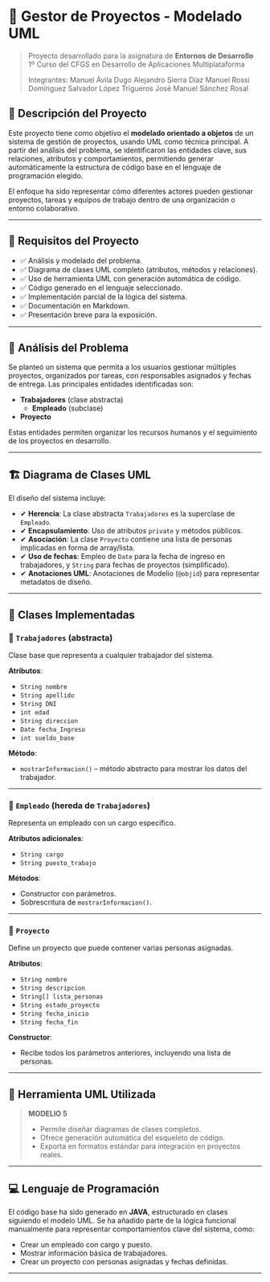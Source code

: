 # 📁 Gestor de Proyectos - Modelado UML

> Proyecto desarrollado para la asignatura de **Entornos de Desarrollo**  
> 1º Curso del CFGS en Desarrollo de Aplicaciones Multiplataforma
> 
> Integrantes:
> Manuel Ávila Dugo
> Alejandro Sierra Díaz
> Manuel Rossi Domínguez
> Salvador López Trigueros
> José Manuel Sánchez Rosal

## 🧩 Descripción del Proyecto

Este proyecto tiene como objetivo el **modelado orientado a objetos** de un sistema de gestión de proyectos, usando UML como técnica principal. A partir del análisis del problema, se identificaron las entidades clave, sus relaciones, atributos y comportamientos, permitiendo generar automáticamente la estructura de código base en el lenguaje de programación elegido.

El enfoque ha sido representar cómo diferentes actores pueden gestionar proyectos, tareas y equipos de trabajo dentro de una organización o entorno colaborativo.

---

## 📌 Requisitos del Proyecto

- ✅ Análisis y modelado del problema.
- ✅ Diagrama de clases UML completo (atributos, métodos y relaciones).
- ✅ Uso de herramienta UML con generación automática de código.
- ✅ Código generado en el lenguaje seleccionado.
- ✅ Implementación parcial de la lógica del sistema.
- ✅ Documentación en Markdown.
- ✅ Presentación breve para la exposición.

---

## 🧠 Análisis del Problema

Se planteó un sistema que permita a los usuarios gestionar múltiples proyectos, organizados por tareas, con responsables asignados y fechas de entrega. Las principales entidades identificadas son:

- **Trabajadores** (clase abstracta)
  - **Empleado** (subclase)
- **Proyecto**

Estas entidades permiten organizar los recursos humanos y el seguimiento de los proyectos en desarrollo.

---

## 🏗️ Diagrama de Clases UML

El diseño del sistema incluye:

- ✔ **Herencia**: La clase abstracta `Trabajadores` es la superclase de `Empleado`.
- ✔ **Encapsulamiento**: Uso de atributos `private` y métodos públicos.
- ✔ **Asociación**: La clase `Proyecto` contiene una lista de personas implicadas en forma de array/lista.
- ✔ **Uso de fechas**: Empleo de `Date` para la fecha de ingreso en trabajadores, y `String` para fechas de proyectos (simplificado).
- ✔ **Anotaciones UML**: Anotaciones de Modelio (`@objid`) para representar metadatos de diseño.

---

## 💾 Clases Implementadas

### 🔹 `Trabajadores` (abstracta)
Clase base que representa a cualquier trabajador del sistema.

**Atributos**:
- `String nombre`
- `String apellido`
- `String DNI`
- `int edad`
- `String direccion`
- `Date fecha_Ingreso`
- `int sueldo_base`

**Método**:
- `mostrarInformacion()` – método abstracto para mostrar los datos del trabajador.

---

### 🔹 `Empleado` (hereda de `Trabajadores`)
Representa un empleado con un cargo específico.

**Atributos adicionales**:
- `String cargo`
- `String puesto_trabajo`

**Métodos**:
- Constructor con parámetros.
- Sobrescritura de `mostrarInformacion()`.

---

### 🔹 `Proyecto`
Define un proyecto que puede contener varias personas asignadas.

**Atributos**:
- `String nombre`
- `String descripcion`
- `String[] lista_personas`
- `String estado_proyecto`
- `String fecha_inicio`
- `String fecha_fin`

**Constructor**:
- Recibe todos los parámetros anteriores, incluyendo una lista de personas.

---

## 🧰 Herramienta UML Utilizada

> **MODELIO 5**
> - Permite diseñar diagramas de clases completos.
> - Ofrece generación automática del esqueleto de código.
> - Exporta en formatos estándar para integración en proyectos reales.

---

## 💻 Lenguaje de Programación

El código base ha sido generado en **JAVA**, estructurado en clases siguiendo el modelo UML. Se ha añadido parte de la lógica funcional manualmente para representar comportamientos clave del sistema, como:

- Crear un empleado con cargo y puesto.
- Mostrar información básica de trabajadores.
- Crear un proyecto con personas asignadas y fechas definidas.

---
